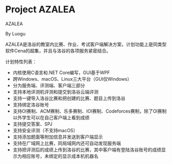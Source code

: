 # Project AZALEA
AZALEA

By Luogu

AZALEA是洛谷的教室内比赛、作业、考试客户端解决方案，计划功能上是同类型软件Cena的超集，并且与洛谷的各项服务紧密结合。

计划特性列表：
* 内核使用C语言和.NET Core编写，GUI基于WPF
* 跨Windows、macOS、Linux三大平台（GUI仅Windows）
* 分为服务端、评测端、客户端三部分
* 支持本地评测机评测和提交到洛谷云端评测
* 支持一键导入洛谷比赛和把创建的比赛、题目上传到洛谷
* 支持绑定洛谷账号
* 支持OI赛制、ACM赛制、乐多赛制、IOI赛制、Codeforces赛制，除了OI赛制以外学生可以在自己客户端上看到成绩
* 支持提交答案、SPJ
* 支持安全评测（不支持macOS）
* 支持添加题面等附加信息并发送到客户端显示
* 支持在广域网上比赛，同局域网内还可自动发现服务端
* 支持把评测后的成绩上传到洛谷的比赛，其中客户端有登陆洛谷账号的成绩显示为相应账号，未绑定的显示成本机机器名
